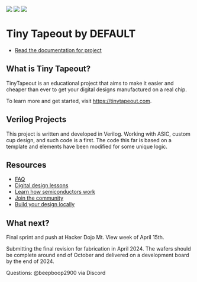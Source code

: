 ![](../../workflows/gds/badge.svg) ![](../../workflows/docs/badge.svg) ![](../../workflows/test/badge.svg)

# Tiny Tapeout by DEFAULT

- [Read the documentation for project](docs/info.md)

## What is Tiny Tapeout?

TinyTapeout is an educational project that aims to make it easier and cheaper than ever to get your digital designs manufactured on a real chip.

To learn more and get started, visit https://tinytapeout.com.

## Verilog Projects

This project is written and developed in Verilog. Working with ASIC, custom cup design, and such code is a first. The code this far is based on a template and elements have been modified for some unique logic.

## Resources

- [FAQ](https://tinytapeout.com/faq/)
- [Digital design lessons](https://tinytapeout.com/digital_design/)
- [Learn how semiconductors work](https://tinytapeout.com/siliwiz/)
- [Join the community](https://tinytapeout.com/discord)
- [Build your design locally](https://docs.google.com/document/d/1aUUZ1jthRpg4QURIIyzlOaPWlmQzr-jBn3wZipVUPt4)

## What next?

Final sprint and push at Hacker Dojo Mt. View week of April 15th.

Submitting the final revision for fabrication in April 2024. The wafers should be complete around end of October and delivered on a development board by the end of 2024.


Questions: @beepboop2900 via Discord